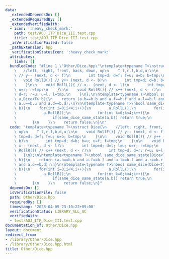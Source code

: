 ```yaml
---
data:
  _extendedDependsOn: []
  _extendedRequiredBy: []
  _extendedVerifiedWith:
  - icon: ':heavy_check_mark:'
    path: test/AOJ_ITP_Dice_III.test.cpp
    title: test/AOJ_ITP_Dice_III.test.cpp
  _isVerificationFailed: false
  _pathExtension: hpp
  _verificationStatusIcon: ':heavy_check_mark:'
  attributes:
    links: []
  bundledCode: "#line 1 \"Other/Dice.hpp\"\ntemplate<typename T>\nstruct Dice{\n \
    \   //left, right, front, back, down, up\n    T l,r,f,b,d,u;\n\n    void RollF(){\
    \ // y-- (next, d <- f)\n        int tmp=d; d=f; f=u; u=b; b=tmp;\n    }\n\n \
    \   void RollB(){ // y++ (next, d <- b)\n        int tmp=d; d=b; b=u; u=f; f=tmp;\n\
    \    }\n\n    void RollL(){ // x-- (next, d <- l)\n        int tmp=d; d=l; l=u;\
    \ u=r; r=tmp;\n    }\n\n    void RollR(){ // x++ (next, d <- r)\n        int tmp=d;\
    \ d=r; r=u; u=l; l=tmp;\n    }\n};\n\ntemplate<typename T>\nbool same_dice_same_state(Dice<T>\
    \ a,Dice<T> b){\n    return (a.b==b.b and a.f==b.f and a.l==b.l and a.r==b.r and\
    \ a.u==b.u and a.d==b.d);\n}\n\ntemplate<typename T>\nbool same_dice(Dice<T> a,Dice<T>\
    \ b){\n    for(int i=0;i<4;i++){\n        a.RollL();\n        for(int j=0;j<4;j++){\n\
    \            a.RollB();\n            for(int k=0;k<4;k++){\n                a.RollL();\n\
    \                if(same_dice_same_state(a,b)) return true;\n            }\n \
    \       }\n    }\n    return false;\n}\n"
  code: "template<typename T>\nstruct Dice{\n    //left, right, front, back, down,\
    \ up\n    T l,r,f,b,d,u;\n\n    void RollF(){ // y-- (next, d <- f)\n        int\
    \ tmp=d; d=f; f=u; u=b; b=tmp;\n    }\n\n    void RollB(){ // y++ (next, d <-\
    \ b)\n        int tmp=d; d=b; b=u; u=f; f=tmp;\n    }\n\n    void RollL(){ //\
    \ x-- (next, d <- l)\n        int tmp=d; d=l; l=u; u=r; r=tmp;\n    }\n\n    void\
    \ RollR(){ // x++ (next, d <- r)\n        int tmp=d; d=r; r=u; u=l; l=tmp;\n \
    \   }\n};\n\ntemplate<typename T>\nbool same_dice_same_state(Dice<T> a,Dice<T>\
    \ b){\n    return (a.b==b.b and a.f==b.f and a.l==b.l and a.r==b.r and a.u==b.u\
    \ and a.d==b.d);\n}\n\ntemplate<typename T>\nbool same_dice(Dice<T> a,Dice<T>\
    \ b){\n    for(int i=0;i<4;i++){\n        a.RollL();\n        for(int j=0;j<4;j++){\n\
    \            a.RollB();\n            for(int k=0;k<4;k++){\n                a.RollL();\n\
    \                if(same_dice_same_state(a,b)) return true;\n            }\n \
    \       }\n    }\n    return false;\n}"
  dependsOn: []
  isVerificationFile: false
  path: Other/Dice.hpp
  requiredBy: []
  timestamp: '2023-04-05 23:10:22+09:00'
  verificationStatus: LIBRARY_ALL_AC
  verifiedWith:
  - test/AOJ_ITP_Dice_III.test.cpp
documentation_of: Other/Dice.hpp
layout: document
redirect_from:
- /library/Other/Dice.hpp
- /library/Other/Dice.hpp.html
title: Other/Dice.hpp
---
```

